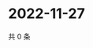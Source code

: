 # 2022-11-27

共 0 条

<!-- BEGIN WEIBO -->
<!-- 最后更新时间 Sun Nov 27 2022 08:29:23 GMT+0800 (China Standard Time) -->

<!-- END WEIBO -->

